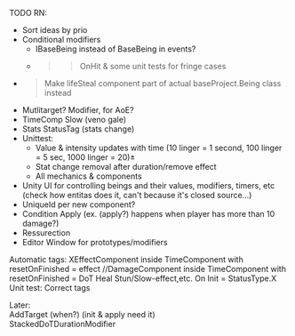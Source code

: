 TODO RN:  
* Sort ideas by prio
* Conditional modifiers
  * IBaseBeing instead of BaseBeing in events? 
  * >>OnHit & some unit tests for fringe cases
* >Make lifeSteal component part of actual baseProject.Being class instead 
* Mutlitarget? Modifier, for AoE?
* TimeComp Slow (veno gale)
* Stats StatusTag (stats change)
* Unittest:
  * Value & intensity updates with time (10 linger = 1 second, 100 linger = 5 sec, 1000 linger = 20)±
  * Stat change removal after duration/remove effect
  * All mechanics & components
* Unity UI for controlling beings and their values, modifiers, timers, etc (check how entitas does it, can't because it's closed source...)
* UniqueId per new component?
* Condition Apply (ex. (apply?) happens when player has more than 10 damage?)
* Ressurection
* Editor Window for prototypes/modifiers

Automatic tags:
    XEffectComponent inside TimeComponent with resetOnFinished = effect
    //DamageComponent inside TimeComponent with resetOnFinished = DoT
    Heal
    Stun/Slow-effect,etc. On Init = StatusType.X
    Unit test: Correct tags

Later:    
    AddTarget (when?) (init & apply need it)  
    StackedDoTDurationModifier